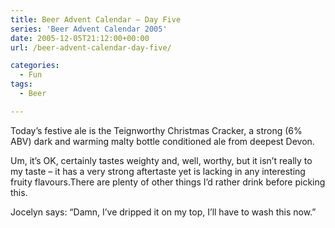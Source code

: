 ```yaml
---
title: Beer Advent Calendar – Day Five
series: 'Beer Advent Calendar 2005'
date: 2005-12-05T21:12:00+00:00
url: /beer-advent-calendar-day-five/

categories:
  - Fun
tags:
  - Beer

---
```

Today’s festive ale is the Teignworthy Christmas Cracker, a strong (6% ABV) dark and warming malty bottle conditioned ale from deepest Devon.

Um, it’s OK, certainly tastes weighty and, well, worthy, but it isn’t really to my taste – it has a very strong aftertaste yet is lacking in any interesting fruity flavours.There are plenty of other things I’d rather drink before picking this.

Jocelyn says: “Damn, I’ve dripped it on my top, I’ll have to wash this now.”
